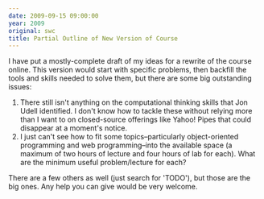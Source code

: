 ```yaml
---
date: 2009-09-15 09:00:00
year: 2009
original: swc
title: Partial Outline of New Version of Course
---
```

<p>I have put a mostly-complete draft of my ideas for a rewrite of the course online.  This version would start with specific problems, then backfill the tools and skills needed to solve them, but there are some big outstanding issues:</p>
<ol>
<li>There still isn't anything on the computational thinking skills that Jon Udell identified.  I don't know how to tackle these without relying more than I want to on closed-source offerings like Yahoo! Pipes that could disappear at a moment's notice.</li>
<li>I just can't see how to fit some topics–particularly object-oriented programming and web programming–into the available space (a maximum of two hours of lecture and four hours of lab for each). What are the minimum useful problem/lecture for each?</li>
</ol>
<p>There are a few others as well (just search for 'TODO'), but those are the big ones.  Any help you can give would be very welcome.</p>
